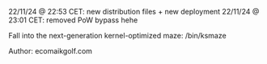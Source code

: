 22/11/24 @ 22:53 CET: new distribution files + new deployment
    22/11/24 @ 23:01 CET: removed PoW bypass hehe

Fall into the next-generation kernel-optimized maze: /bin/ksmaze

Author: ecomaikgolf.com
